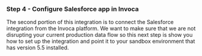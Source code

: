 ### Step 4 - Configure Salesforce app in Invoca

The second portion of this integration is to connect the Salesforce integration from the Invoca platform. We want to make sure that we are not disrupting your current production data flow so this next step is show you how to set up the integration and point it to your sandbox environment that has version 5.5 installed.